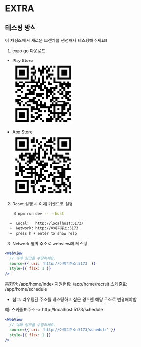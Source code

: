 # EXTRA

## 테스팅 방식

이 저장소에서 새로운 브랜치를 생성해서 테스팅해주세요!!

1. expo go 다운로드

- Play Store <br/>
  <img src="/assets/develop/play_store.png" width="200" height="200">

- App Store <br/>
  <img src="/assets/develop/app_store.png" width="200" height="200">

2. React 실행 시 아래 커멘드로 실행

```bash
    $ npm run dev -- --host
```

```bash
  ➜  Local:   http://localhost:5173/
  ➜  Network: http://아이피주소:5173
  ➜  press h + enter to show help
```

3. Network 옆의 주소로 webview에 테스팅

```jsx
<WebView
  // 아래 링크를 수정하세요.
  source={{ uri: 'http://아이피주소:5173' }}
  style={{ flex: 1 }}
/>
```

홈화면: /app/home/index
지원현황: /app/home/recruit
스케줄표: /app/home/schedule

- 참고: 라우팅된 주소를 테스팅하고 싶은 경우엔 해당 주소로 변경해야함

예: 스케줄표주소 -> http://localhost:5173/schedule

```jsx
<WebView
  // 아래 링크를 수정하세요.
  source={{ uri: 'http://아이피주소:5173/schedule' }}
  style={{ flex: 1 }}
/>
```
